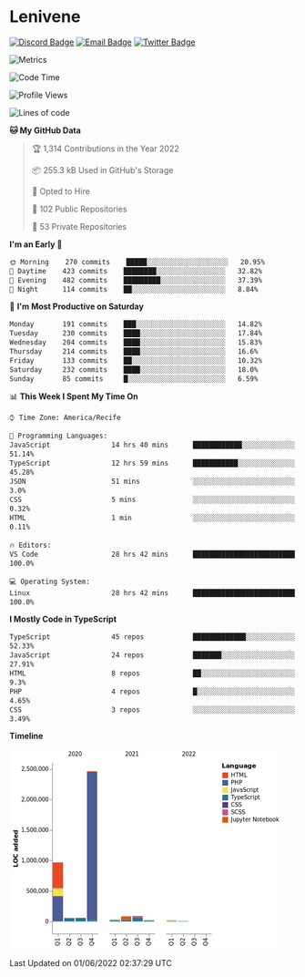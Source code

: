 # Lenivene

[![Discord Badge](https://img.shields.io/badge/-Lenivene%230715-black?style=flat-square&logo=Discord&logoColor=white)](http://discord.com/)
[![Email Badge](https://img.shields.io/badge/-lenivene@msn.com-black?style=flat-square&logo=Gmail&logoColor=white&link=mailto:lenivene@msn.com)](mailto:lenivene@msn.com)
[![Twitter Badge](https://img.shields.io/badge/-@enevinel-black?style=flat-square&logo=twitter&logoColor=white&link=https://twitter.com/enevinel)](https://twitter.com/enevinel)

<!-- https://github-readme-stats.vercel.app/api?username=lenivene&show_icons=true -->

<img src="https://metrics.lecoq.io/lenivene?template=classic&config.timezone=America%2FRecife" alt="Metrics" />

<!--START_SECTION:waka-->
![Code Time](http://img.shields.io/badge/Code%20Time-257%20hrs%2026%20mins-blue)

![Profile Views](http://img.shields.io/badge/Profile%20Views-1-blue)

![Lines of code](https://img.shields.io/badge/From%20Hello%20World%20I%27ve%20Written-4%20Million%20lines%20of%20code-blue)

**🐱 My GitHub Data** 

> 🏆 1,314 Contributions in the Year 2022
 > 
> 📦 255.3 kB Used in GitHub's Storage 
 > 
> 💼 Opted to Hire
 > 
> 📜 102 Public Repositories 
 > 
> 🔑 53 Private Repositories  
 > 
**I'm an Early 🐤** 

```text
🌞 Morning    270 commits    █████░░░░░░░░░░░░░░░░░░░░   20.95% 
🌆 Daytime    423 commits    ████████░░░░░░░░░░░░░░░░░   32.82% 
🌃 Evening    482 commits    █████████░░░░░░░░░░░░░░░░   37.39% 
🌙 Night      114 commits    ██░░░░░░░░░░░░░░░░░░░░░░░   8.84%

```
📅 **I'm Most Productive on Saturday** 

```text
Monday       191 commits    ███░░░░░░░░░░░░░░░░░░░░░░   14.82% 
Tuesday      230 commits    ████░░░░░░░░░░░░░░░░░░░░░   17.84% 
Wednesday    204 commits    ████░░░░░░░░░░░░░░░░░░░░░   15.83% 
Thursday     214 commits    ████░░░░░░░░░░░░░░░░░░░░░   16.6% 
Friday       133 commits    ██░░░░░░░░░░░░░░░░░░░░░░░   10.32% 
Saturday     232 commits    ████░░░░░░░░░░░░░░░░░░░░░   18.0% 
Sunday       85 commits     █░░░░░░░░░░░░░░░░░░░░░░░░   6.59%

```


📊 **This Week I Spent My Time On** 

```text
⌚︎ Time Zone: America/Recife

💬 Programming Languages: 
JavaScript               14 hrs 40 mins      ████████████░░░░░░░░░░░░░   51.14% 
TypeScript               12 hrs 59 mins      ███████████░░░░░░░░░░░░░░   45.28% 
JSON                     51 mins             ░░░░░░░░░░░░░░░░░░░░░░░░░   3.0% 
CSS                      5 mins              ░░░░░░░░░░░░░░░░░░░░░░░░░   0.32% 
HTML                     1 min               ░░░░░░░░░░░░░░░░░░░░░░░░░   0.11%

🔥 Editors: 
VS Code                  28 hrs 42 mins      █████████████████████████   100.0%

💻 Operating System: 
Linux                    28 hrs 42 mins      █████████████████████████   100.0%

```

**I Mostly Code in TypeScript** 

```text
TypeScript               45 repos            █████████████░░░░░░░░░░░░   52.33% 
JavaScript               24 repos            ███████░░░░░░░░░░░░░░░░░░   27.91% 
HTML                     8 repos             ██░░░░░░░░░░░░░░░░░░░░░░░   9.3% 
PHP                      4 repos             █░░░░░░░░░░░░░░░░░░░░░░░░   4.65% 
CSS                      3 repos             ░░░░░░░░░░░░░░░░░░░░░░░░░   3.49%

```


**Timeline**

![Chart not found](https://raw.githubusercontent.com/lenivene/lenivene/master/charts/bar_graph.png) 


 Last Updated on 01/06/2022 02:37:29 UTC
<!--END_SECTION:waka-->